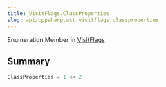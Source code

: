 ```yaml
---
title: VisitFlags.ClassProperties
slug: api/cppsharp.ast.visitflags.classproperties
---
```

Enumeration Member in [VisitFlags](/api/cppsharp/ast/visitflags)

## Summary



```csharp
ClassProperties = 1 << 2
```

